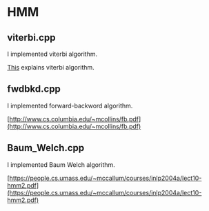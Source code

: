 # HMM
## viterbi.cpp
I implemented viterbi algorithm.

[This](http://www.cs.cornell.edu/~ginsparg/physics/INFO295/vit.pdf) explains viterbi algorithm.

## fwdbkd.cpp
I implemented forward-backword algorithm.

[http://www.cs.columbia.edu/~mcollins/fb.pdf](http://www.cs.columbia.edu/~mcollins/fb.pdf)

## Baum_Welch.cpp
I implemented Baum Welch algorithm.

[https://people.cs.umass.edu/~mccallum/courses/inlp2004a/lect10-hmm2.pdf](https://people.cs.umass.edu/~mccallum/courses/inlp2004a/lect10-hmm2.pdf)
